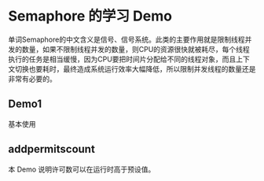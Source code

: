 # Semaphore 的学习 Demo

单词Semaphore的中文含义是信号、信号系统。此类的主要作用就是限制线程并发的数量，如果不限制线程并发的数量，则CPU的资源很快就被耗尽，每个线程执行的任务是相当缓慢，因为CPU要把时间片分配给不同的线程对象，而且上下文切换也要耗时，最终造成系统运行效率大幅降低，所以限制并发线程的数量还是非常有必要的。

## Demo1

基本使用

## addpermitscount

本 Demo 说明许可数可以在运行时高于预设值。